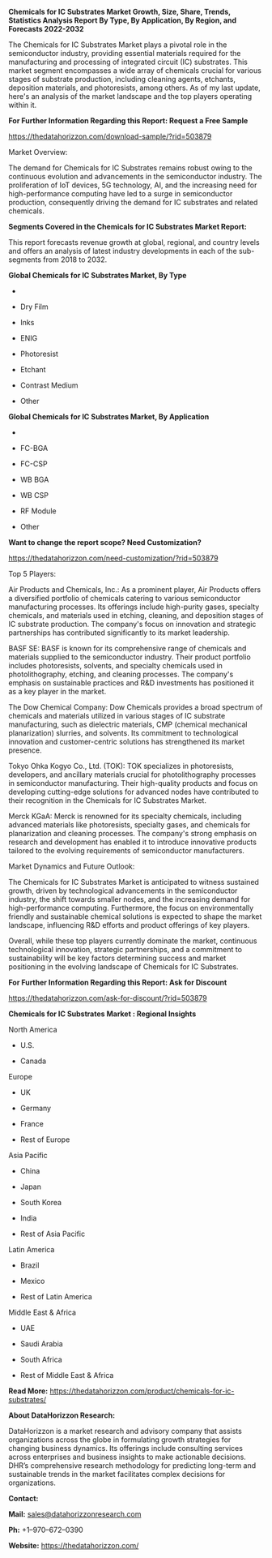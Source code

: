 **Chemicals for IC Substrates Market Growth, Size, Share, Trends,
Statistics Analysis Report By Type, By Application, By Region, and
Forecasts 2022-2032**

The Chemicals for IC Substrates Market plays a pivotal role in the
semiconductor industry, providing essential materials required for the
manufacturing and processing of integrated circuit (IC) substrates. This
market segment encompasses a wide array of chemicals crucial for various
stages of substrate production, including cleaning agents, etchants,
deposition materials, and photoresists, among others. As of my last
update, here's an analysis of the market landscape and the top players
operating within it.

**For Further Information Regarding this Report: Request a Free Sample**

<https://thedatahorizzon.com/download-sample/?rid=503879>

Market Overview:

The demand for Chemicals for IC Substrates remains robust owing to the
continuous evolution and advancements in the semiconductor industry. The
proliferation of IoT devices, 5G technology, AI, and the increasing need
for high-performance computing have led to a surge in semiconductor
production, consequently driving the demand for IC substrates and
related chemicals.

**Segments Covered in the Chemicals for IC Substrates Market Report:**

This report forecasts revenue growth at global, regional, and country
levels and offers an analysis of latest industry developments in each of
the sub-segments from 2018 to 2032.

**Global Chemicals for IC Substrates Market, By Type**

-   

-   Dry Film

-   Inks

-   ENIG

-   Photoresist

-   Etchant

-   Contrast Medium

-   Other

**Global Chemicals for IC Substrates Market, By Application**

-   

-   FC-BGA

-   FC-CSP

-   WB BGA

-   WB CSP

-   RF Module

-   Other

**Want to change the report scope? Need Customization?**

<https://thedatahorizzon.com/need-customization/?rid=503879>

Top 5 Players:

Air Products and Chemicals, Inc.: As a prominent player, Air Products
offers a diversified portfolio of chemicals catering to various
semiconductor manufacturing processes. Its offerings include high-purity
gases, specialty chemicals, and materials used in etching, cleaning, and
deposition stages of IC substrate production. The company's focus on
innovation and strategic partnerships has contributed significantly to
its market leadership.

BASF SE: BASF is known for its comprehensive range of chemicals and
materials supplied to the semiconductor industry. Their product
portfolio includes photoresists, solvents, and specialty chemicals used
in photolithography, etching, and cleaning processes. The company's
emphasis on sustainable practices and R&D investments has positioned it
as a key player in the market.

The Dow Chemical Company: Dow Chemicals provides a broad spectrum of
chemicals and materials utilized in various stages of IC substrate
manufacturing, such as dielectric materials, CMP (chemical mechanical
planarization) slurries, and solvents. Its commitment to technological
innovation and customer-centric solutions has strengthened its market
presence.

Tokyo Ohka Kogyo Co., Ltd. (TOK): TOK specializes in photoresists,
developers, and ancillary materials crucial for photolithography
processes in semiconductor manufacturing. Their high-quality products
and focus on developing cutting-edge solutions for advanced nodes have
contributed to their recognition in the Chemicals for IC Substrates
Market.

Merck KGaA: Merck is renowned for its specialty chemicals, including
advanced materials like photoresists, specialty gases, and chemicals for
planarization and cleaning processes. The company's strong emphasis on
research and development has enabled it to introduce innovative products
tailored to the evolving requirements of semiconductor manufacturers.

Market Dynamics and Future Outlook:

The Chemicals for IC Substrates Market is anticipated to witness
sustained growth, driven by technological advancements in the
semiconductor industry, the shift towards smaller nodes, and the
increasing demand for high-performance computing. Furthermore, the focus
on environmentally friendly and sustainable chemical solutions is
expected to shape the market landscape, influencing R&D efforts and
product offerings of key players.

Overall, while these top players currently dominate the market,
continuous technological innovation, strategic partnerships, and a
commitment to sustainability will be key factors determining success and
market positioning in the evolving landscape of Chemicals for IC
Substrates.

**For Further Information Regarding this Report: Ask for Discount**

<https://thedatahorizzon.com/ask-for-discount/?rid=503879>

**Chemicals for IC Substrates Market : Regional Insights**

North America

-   U.S.

-   Canada

Europe

-   UK

-   Germany

-   France

-   Rest of Europe

Asia Pacific

-   China

-   Japan

-   South Korea

-   India

-   Rest of Asia Pacific

Latin America

-   Brazil

-   Mexico

-   Rest of Latin America

Middle East & Africa

-   UAE

-   Saudi Arabia

-   South Africa

-   Rest of Middle East & Africa

**Read More:**
<https://thedatahorizzon.com/product/chemicals-for-ic-substrates/>

**About DataHorizzon Research:**

DataHorizzon is a market research and advisory company that assists
organizations across the globe in formulating growth strategies for
changing business dynamics. Its offerings include consulting services
across enterprises and business insights to make actionable decisions.
DHR’s comprehensive research methodology for predicting long-term and
sustainable trends in the market facilitates complex decisions for
organizations.

**Contact:**

**Mail:** <sales@datahorizzonresearch.com>

**Ph:** +1–970–672–0390

**Website:** <https://thedatahorizzon.com/>
